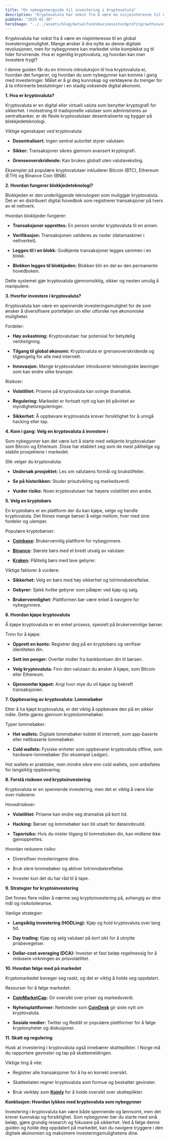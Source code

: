 ```yaml
---
title: "En nybegynnerguide til investering i kryptovaluta"
description: "Kryptovaluta har vokst fra å være en nisjeinteresse til en global investeringsmulighet. Mange ønsker å dra nytte av denne digitale revolusjonen, men for nybegynnere kan markedet virke komplekst og til tider forvirrende. Hva er egentlig kryptovaluta, og hvordan kan man investere trygt? I denne guiden får du en trinnvis introduksjon til hva kryptovaluta er, hvordan &#8230; Read more"
pubDate: "2025-01-30"
heroImage: "../../assets/blog/mutualfundsbusinessstockprofitgrowthinvestmentmone.jpg"
---
```


Kryptovaluta har vokst fra å være en nisjeinteresse til en global investeringsmulighet. Mange ønsker å dra nytte av denne digitale revolusjonen, men for nybegynnere kan markedet virke komplekst og til tider forvirrende. Hva er egentlig kryptovaluta, og hvordan kan man investere trygt?

I denne guiden får du en trinnvis introduksjon til hva kryptovaluta er, hvordan det fungerer, og hvordan du som nybegynner kan komme i gang med investeringer. Målet er å gi deg kunnskap og verktøyene du trenger for å ta informerte beslutninger i en stadig voksende digital økonomi.

**1. Hva er kryptovaluta?**

Kryptovaluta er en digital eller virtuell valuta som benytter kryptografi for sikkerhet. I motsetning til tradisjonelle valutaer som administreres av sentralbanker, er de fleste kryptovalutaer desentraliserte og bygger på blokkjedeteknologi.

Viktige egenskaper ved kryptovaluta:

- **Desentralisert:** Ingen sentral autoritet styrer valutaen.

- **Sikker:** Transaksjoner sikres gjennom avansert kryptografi.

- **Grenseoverskridende:** Kan brukes globalt uten valutaveksling.

Eksempler på populære kryptovalutaer inkluderer Bitcoin (BTC), Ethereum (ETH) og Binance Coin (BNB).

**2. Hvordan fungerer blokkjedeteknologi?**

Blokkjeden er den underliggende teknologien som muliggjør kryptovaluta. Det er en distribuert digital hovedbok som registrerer transaksjoner på tvers av et nettverk.

Hvordan blokkjeder fungerer:

- **Transaksjoner opprettes:** En person sender kryptovaluta til en annen.

- **Verifikasjon:** Transaksjonen valideres av noder (datamaskiner i nettverket).

- **Legges til i en blokk:** Godkjente transaksjoner legges sammen i en blokk.

- **Blokken legges til blokkjeden:** Blokken blir en del av den permanente hovedboken.

Dette systemet gjør kryptovaluta gjennomsiktig, sikker og nesten umulig å manipulere.

**3. Hvorfor investere i kryptovaluta?**

Kryptovaluta kan være en spennende investeringsmulighet for de som ønsker å diversifisere porteføljen sin eller utforske nye økonomiske muligheter.

Fordeler:

- **Høy avkastning:** Kryptovalutaer har potensial for betydelig verdistigning.

- **Tilgang til global økonomi:** Kryptovaluta er grenseoverskridende og tilgjengelig for alle med internett.

- **Innovasjon:** Mange kryptovalutaer introduserer teknologiske løsninger som kan endre ulike bransjer.

Risikoer:

- **Volatilitet:** Prisene på kryptovaluta kan svinge dramatisk.

- **Regulering:** Markedet er fortsatt nytt og kan bli påvirket av myndighetsreguleringer.

- **Sikkerhet:** Å oppbevare kryptovaluta krever forsiktighet for å unngå hacking eller tap.

**4. Kom i gang: Velg en kryptovaluta å investere i**

Som nybegynner kan det være lurt å starte med velkjente kryptovalutaer som Bitcoin og Ethereum. Disse har etablert seg som de mest pålitelige og stabile prosjektene i markedet.

Slik velger du kryptovaluta:

- **Undersøk prosjektet:** Les om valutaens formål og brukstilfeller.

- **Se på historikken:** Studer prisutvikling og markedsverdi.

- **Vurder risiko:** Noen kryptovalutaer har høyere volatilitet enn andre.

**5. Velg en kryptobørs**

En kryptobørs er en plattform der du kan kjøpe, selge og handle kryptovaluta. Det finnes mange børser å velge mellom, hver med sine fordeler og ulemper.

Populære kryptobørser:

- **[Coinbase](https://www.coinbase.com):** Brukervennlig plattform for nybegynnere.

- **[Binance](https://www.binance.com):** Største børs med et bredt utvalg av valutaer.

- **[Kraken](https://www.kraken.com):** Pålitelig børs med lave gebyrer.

Viktige faktorer å vurdere:

- **Sikkerhet:** Velg en børs med høy sikkerhet og totrinnsbekreftelse.

- **Gebyrer:** Sjekk hvilke gebyrer som påløper ved kjøp og salg.

- **Brukervennlighet:** Plattformen bør være enkel å navigere for nybegynnere.

**6. Hvordan kjøpe kryptovaluta**

Å kjøpe kryptovaluta er en enkel prosess, spesielt på brukervennlige børser.

Trinn for å kjøpe:

- **Opprett en konto:** Registrer deg på en kryptobørs og verifiser identiteten din.

- **Sett inn penger:** Overfør midler fra bankkontoen din til børsen.

- **Velg kryptovaluta:** Finn den valutaen du ønsker å kjøpe, som Bitcoin eller Ethereum.

- **Gjennomfør kjøpet:** Angi hvor mye du vil kjøpe og bekreft transaksjonen.

**7. Oppbevaring av kryptovaluta: Lommebøker**

Etter å ha kjøpt kryptovaluta, er det viktig å oppbevare den på en sikker måte. Dette gjøres gjennom kryptolommebøker.

Typer lommebøker:

- **Hot wallets:** Digitale lommebøker koblet til internett, som app-baserte eller nettbaserte lommebøker.

- **Cold wallets:** Fysiske enheter som oppbevarer kryptovaluta offline, som hardware-lommebøker (for eksempel Ledger).

Hot wallets er praktiske, men mindre sikre enn cold wallets, som anbefales for langsiktig oppbevaring.

**8. Forstå risikoen ved kryptoinvestering**

Kryptovaluta er en spennende investering, men det er viktig å være klar over risikoene.

Hovedrisikoer:

- **Volatilitet:** Prisene kan endre seg dramatisk på kort tid.

- **Hacking:** Børser og lommebøker kan bli utsatt for datainnbrudd.

- **Tapsrisiko:** Hvis du mister tilgang til lommeboken din, kan midlene ikke gjenopprettes.

Hvordan redusere risiko:

- Diversifiser investeringene dine.

- Bruk sikre lommebøker og aktiver totrinnsbekreftelse.

- Invester kun det du har råd til å tape.

**9. Strategier for kryptoinvestering**

Det finnes flere måter å nærme seg kryptoinvestering på, avhengig av dine mål og risikotoleranse.

Vanlige strategier:

- **Langsiktig investering (HODLing):** Kjøp og hold kryptovaluta over lang tid.

- **Day trading:** Kjøp og selg valutaer på kort sikt for å utnytte prisbevegelser.

- **Dollar-cost averaging (DCA):** Invester et fast beløp regelmessig for å redusere virkningen av prisvolatilitet.

**10. Hvordan følge med på markedet**

Kryptomarkedet beveger seg raskt, og det er viktig å holde seg oppdatert.

Ressurser for å følge markedet:

- **[CoinMarketCap](https://www.coinmarketcap.com):** Gir oversikt over priser og markedsverdi.

- **Nyhetsplattformer:** Nettsteder som **[CoinDesk](https://www.coindesk.com)** gir siste nytt om kryptovaluta.

- **Sosiale medier:** Twitter og Reddit er populære plattformer for å følge kryptonyheter og diskusjoner.

**11. Skatt og regulering**

Husk at investering i kryptovaluta også innebærer skatteplikter. I Norge må du rapportere gevinster og tap på skattemeldingen.

Viktige ting å vite:

- Registrer alle transaksjoner for å ha en korrekt oversikt.

- Skatteetaten regner kryptovaluta som formue og beskatter gevinster.

- Bruk verktøy som **[Koinly](https://www.koinly.io)** for å holde oversikt over skatteplikter.

**Konklusjon: Hvordan lykkes med kryptovaluta som nybegynner**

Investering i kryptovaluta kan være både spennende og lønnsomt, men det krever kunnskap og forsiktighet. Som nybegynner bør du starte med små beløp, gjøre grundig research og fokusere på sikkerhet. Ved å følge denne guiden og holde deg oppdatert på markedet, kan du navigere tryggere i den digitale økonomien og maksimere investeringsmulighetene dine.